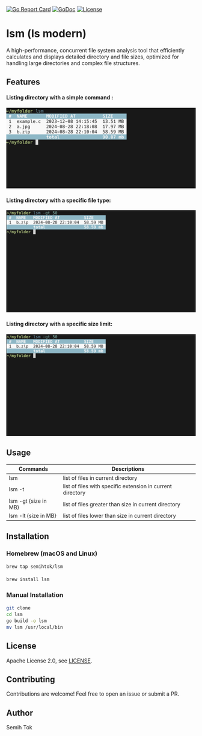 [![Go Report Card](https://goreportcard.com/badge/github.com/semihtok/lsm)](https://goreportcard.com/report/github.com/semihtok/lsm)
[![GoDoc](https://godoc.org/github.com/semihtok/lsm?status.svg)](https://godoc.org/github.com/semihtok/lsm)
[![License](https://img.shields.io/github/license/saltstack/salt)](https://raw.githubusercontent.com/semihtok/lsm/master/LICENSE)

# lsm (ls modern)
A high-performance, concurrent file system analysis tool that efficiently calculates and displays detailed directory and file sizes, optimized for handling large directories and complex file structures.

## Features

#### Listing directory with a simple command :
<img src="images/lsm-banner.png" alt="lsm" width="600"/>

#### Listing directory with a specific file type:
<img src="images/lsm-gt.png" alt="lsm-type" width="700"/>

#### Listing directory with a specific size limit:
<img src="images/lsm-gt.png" alt="lsm-gt" width="700"/>

## Usage

| Commands             | Descriptions                                               |
|----------------------|------------------------------------------------------------|
| lsm                  | list of files in current directory                         |     
| lsm -t               | list of files with specific extension in current directory |
| lsm -gt {size in MB} | list of files greater than size in current directory       |
| lsm -lt {size in MB} | list of files lower than size in current directory         |                                                            |


## Installation

### Homebrew (macOS and Linux)

```bash
brew tap semihtok/lsm

brew install lsm
```

### Manual Installation

```bash
git clone
cd lsm
go build -o lsm
mv lsm /usr/local/bin
```


## License
Apache License 2.0, see [LICENSE](LICENSE).

## Contributing
Contributions are welcome! Feel free to open an issue or submit a PR.

## Author
Semih Tok